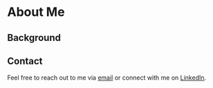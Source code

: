 # About Me


## Background

<object class="pdf" 
            data="CV.pdf"
            width="800"
            height="1050">
    </object>
<!-- 
## Projects -->

<!-- Here are a few projects I've worked on:

- **Project A:** A web application for managing tasks.
- **Project B:** An e-commerce site with a custom shopping cart.
- **Project C:** A personal blog built with React and Node.js. -->

## Contact

Feel free to reach out to me via [email](mailto:rafael@riber.ch) or connect with me on [LinkedIn](https://www.linkedin.com/in/rafael-riber-74382916b/).